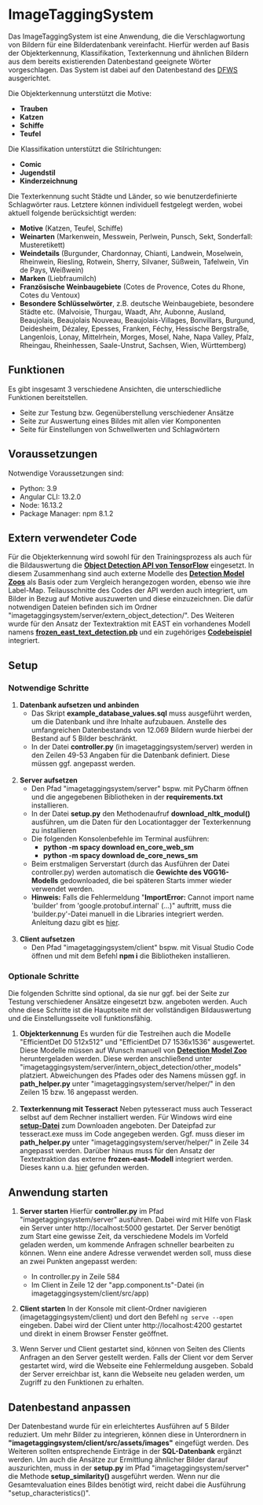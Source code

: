 # ImageTaggingSystem
Das ImageTaggingSystem ist eine Anwendung, die die Verschlagwortung von Bildern für eine Bilderdatenbank vereinfacht. Hierfür werden auf Basis der Objekterkennung, Klassifikation, Texterkennung und ähnlichen Bildern aus dem bereits existierenden Datenbestand geeignete Wörter vorgeschlagen. Das System ist dabei auf den Datenbestand des [DFWS](https://www.weinetikettensammler.de/) ausgerichtet.

Die Objekterkennung unterstützt die Motive:
- **Trauben**
- **Katzen**
- **Schiffe**
- **Teufel**

Die Klassifikation unterstützt die Stilrichtungen:
- **Comic**
- **Jugendstil**
- **Kinderzeichnung**

Die Texterkennung sucht Städte und Länder, so wie benutzerdefinierte Schlagwörter raus. Letztere können individuell festgelegt werden, wobei aktuell folgende berücksichtigt werden:
- **Motive** (Katzen, Teufel, Schiffe)
- **Weinarten** (Markenwein, Messwein, Perlwein, Punsch, Sekt, Sonderfall: Musteretikett)
- **Weindetails** (Burgunder, Chardonnay, Chianti, Landwein, Moselwein, Rheinwein, Riesling, Rotwein, Sherry, Silvaner, Süßwein, Tafelwein, Vin de Pays, Weißwein)
- **Marken** (Liebfraumilch)
- **Französische Weinbaugebiete** (Cotes de Provence, Cotes du Rhone, Cotes du Ventoux)
- **Besondere Schlüsselwörter**, z.B. deutsche Weinbaugebiete, besondere Städte etc. (Malvoisie, Thurgau, Waadt, Ahr, Aubonne, Ausland, Beaujolais, Beaujolais Nouveau, Beaujolais-Villages, Bonvillars, Burgund, Deidesheim, Dézaley, Epesses, Franken, Féchy, Hessische Bergstraße, Langenlois, Lonay, Mittelrhein, Morges, Mosel, Nahe, Napa Valley, Pfalz, Rheingau, Rheinhessen, Saale-Unstrut, Sachsen, Wien, Württemberg)

## Funktionen
Es gibt insgesamt 3 verschiedene Ansichten, die unterschiedliche Funktionen bereitstellen.
- Seite zur Testung bzw. Gegenüberstellung verschiedener Ansätze
- Seite zur Auswertung eines Bildes mit allen vier Komponenten
- Seite für Einstellungen von Schwellwerten und Schlagwörtern


## Voraussetzungen
Notwendige Voraussetzungen sind:
- Python: 3.9
- Angular CLI: 13.2.0
- Node: 16.13.2
- Package Manager: npm 8.1.2

## Extern verwendeter Code
Für die Objekterkennung wird sowohl für den Trainingsprozess als auch für die Bildauswertung die [**Object Detection API von TensorFlow**](https://github.com/tensorflow/models/tree/master/research/object_detection) eingesetzt. In diesem Zusammenhang sind auch externe Modelle des [**Detection Model Zoos**](https://github.com/tensorflow/models/blob/master/research/object_detection/g3doc/tf2_detection_zoo.md) als Basis oder zum Vergleich herangezogen worden, ebenso wie ihre Label-Map. Teilausschnitte des Codes der API werden auch integriert, um Bilder in Bezug auf Motive auszuwerten und diese einzuzeichnen. Die dafür notwendigen Dateien befinden sich im Ordner "imagetaggingsystem/server/extern_object_detection/". Des Weiteren wurde für den Ansatz der Textextraktion mit EAST ein vorhandenes Modell namens [**frozen_east_text_detection.pb**](https://github.com/oyyd/frozen_east_text_detection.pb)  und ein zugehöriges [**Codebeispiel**](https://pyimagesearch.com/2018/08/20/opencv-text-detection-east-text-detector/) integriert.

## Setup
### Notwendige Schritte
1. **Datenbank aufsetzen und anbinden**
	- Das Skript **example_database_values.sql** muss ausgeführt werden, um die Datenbank und ihre Inhalte aufzubauen. Anstelle des umfangreichen Datenbestands von 12.069 Bildern wurde hierbei der Bestand auf 5 Bilder beschränkt.
	- In der Datei **controller.py** (in imagetaggingsystem/server) werden in den Zeilen 49-53 Angaben für die Datenbank definiert. Diese müssen ggf. angepasst werden.<br /><br />
2. **Server aufsetzen**
	- Den Pfad "imagetaggingsystem/server" bspw. mit PyCharm öffnen und die angegebenen Bibliotheken in der **requirements.txt** installieren.
	- In der Datei **setup.py** den Methodenaufruf **download_nltk_modul()** ausführen, um die Daten für den Locationtagger der Texterkennung zu installieren
	- Die folgenden Konsolenbefehle im Terminal ausführen:
		- **python -m spacy download en_core_web_sm**
		- **python -m spacy download de_core_news_sm**
	- Beim erstmaligen Serverstart (durch das Ausführen der Datei controller.py) werden automatisch die **Gewichte des VGG16-Modells** gedownloaded, die bei späteren Starts immer wieder verwendet werden.
	- **Hinweis:** Falls die Fehlermeldung "**ImportError:** Cannot import name 'builder' from 'google.protobuf.internal' (...)" auftritt, muss die 'builder.py'-Datei manuell in die Libraries integriert werden. Anleitung dazu gibt es [hier](https://stackoverflow.com/questions/71759248/importerror-cannot-import-name-builder-from-google-protobuf-internal).<br /><br />
3. **Client aufsetzen**
	- Den Pfad "imagetaggingsystem/client" bspw. mit Visual Studio Code öffnen und mit dem Befehl **npm i** die Bibliotheken installieren.

### Optionale Schritte
Die folgenden Schritte sind optional, da sie nur ggf. bei der Seite zur Testung verschiedener Ansätze eingesetzt bzw. angeboten werden. Auch ohne diese Schritte ist die Hauptseite mit der vollständigen Bildauswertung und die Einstellungsseite voll funktionsfähig.

1. **Objekterkennung**
Es wurden für die Testreihen auch die Modelle "EfficientDet D0 512x512" und "EfficientDet D7 1536x1536" ausgewertet. Diese Modelle müssen auf Wunsch manuell von [**Detection Model Zoo**](https://github.com/tensorflow/models/blob/master/research/object_detection/g3doc/tf2_detection_zoo.md) heruntergeladen werden. Diese werden anschließend unter "imagetaggingsystem/server/intern_object_detection/other_models" platziert. Abweichungen des Pfades oder des Namens müssen ggf. in **path_helper.py** unter "imagetaggingsystem/server/helper/" in den Zeilen 15 bzw. 16 angepasst werden. <br/><br/>
2. **Texterkennung mit Tesseract**
Neben pytesseract muss auch Tesseract selbst auf dem Rechner installiert werden. Für Windows wird eine [**setup-Datei**](https://github.com/UB-Mannheim/tesseract/wiki) zum Downloaden angeboten. Der Dateipfad zur tesseract.exe muss im Code angegeben werden. Ggf. muss dieser im **path_helper.py** unter "imagetaggingsystem/server/helper/" in Zeile 34 angepasst werden. Darüber hinaus muss für den Ansatz der Textextraktion das externe **frozen-east-Modell** integriert werden. Dieses kann u.a. [hier](https://github.com/oyyd/frozen_east_text_detection.pb) gefunden werden.


## Anwendung starten
1. **Server starten**
Hierfür **controller.py** im Pfad "imagetaggingsystem/server" ausführen. Dabei wird mit Hilfe von Flask ein Server unter http://localhost:5000 gestartet. Der Server benötigt zum Start eine gewisse Zeit, da verschiedene Models im Vorfeld geladen werden, um kommende Anfragen schneller bearbeiten zu können. Wenn eine andere Adresse verwendet werden soll, muss diese an zwei Punkten angepasst werden:<br/>
	- In controller.py in Zeile 584
	- Im Client  in Zeile 12 der "app.component.ts"-Datei (in imagetaggingsystem/client/src/app)

2. **Client starten**
In der Konsole mit client-Ordner navigieren (imagetaggingsystem/client) und
dort den Befehl `ng serve --open` eingeben. Dabei wird der Client unter http://localhost:4200 gestartet und direkt in einem Browser Fenster geöffnet.

3. Wenn Server und Client gestartet sind, können von Seiten des Clients Anfragen an den Server gestellt werden. Falls der Client vor dem Server gestartet wird, wird die Webseite eine Fehlermeldung ausgeben. Sobald der Server erreichbar ist, kann die Webseite neu geladen werden, um Zugriff zu den Funktionen zu erhalten.

## Datenbestand anpassen
Der Datenbestand wurde für ein erleichtertes Ausführen auf 5 Bilder reduziert. Um mehr Bilder zu integrieren, können diese in Unterordnern in **"imagetaggingsystem/client/src/assets/images"** eingefügt werden. Des Weiteren sollten entsprechende Einträge in der **SQL-Datenbank** ergänzt werden. Um auch die Ansätze zur Ermittlung ähnlicher Bilder darauf auszurichten, muss in der **setup.py** im Pfad "imagetaggingsystem/server" die Methode **setup_similarity()** ausgeführt werden. Wenn nur die Gesamtevaluation eines Bildes benötigt wird, reicht dabei die Ausführung "setup_characteristics()".
